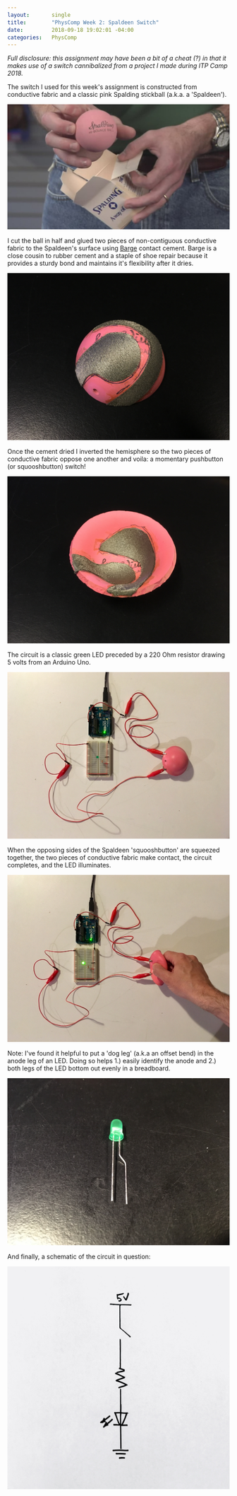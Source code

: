 ```yaml
---
layout:       single
title:        "PhysComp Week 2: Spaldeen Switch"
date:         2018-09-18 19:02:01 -04:00
categories:   PhysComp
---
```


*Full disclosure: this assignment may have been a bit of a cheat (?) in that it makes use of a switch cannibalized from a project I made during ITP Camp 2018.*

The switch I used for this week's assignment is constructed from conductive fabric and a classic pink Spalding stickball (a.k.a. a 'Spaldeen').

![image-title-here](/assets/images/spaldeen.jpg)

I cut the ball in half and glued two pieces of non-contiguous conductive fabric to the Spaldeen's surface using [Barge](http://www.bargeadhesive.com/products.html) contact cement. Barge is a close cousin to rubber cement and a staple of shoe repair because it provides a sturdy bond and maintains it's flexibility after it dries.

![image-title-here](/assets/images/IMG_3443.jpg)

Once the cement dried I inverted the hemisphere so the two pieces of conductive fabric oppose one another and voila: a momentary pushbutton (or squooshbutton) switch!

![image-title-here](/assets/images/IMG_3446.jpg)

The circuit is a classic green LED preceded by a 220 Ohm resistor drawing 5 volts from an Arduino Uno.

![image-title-here](/assets/images/IMG_3448.jpg)

When the opposing sides of the Spaldeen 'squooshbutton' are squeezed together, the two pieces of conductive fabric make contact, the circuit completes, and the LED illuminates.

![image-title-here](/assets/images/IMG_3450.jpg)

Note: I've found it helpful to put a 'dog leg' (a.k.a an offset bend) in the anode leg of an LED. Doing so helps 1.) easily identify the anode and 2.) both legs of the LED bottom out evenly in a breadboard.

![image-title-here](/assets/images/IMG_3447.jpg)

And finally, a schematic of the circuit in question:

![image-title-here](/assets/images/IMG_3452.jpg)

